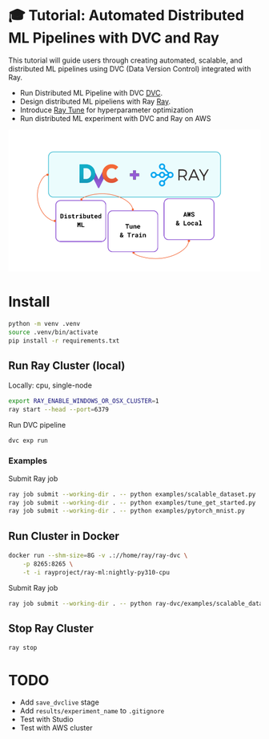 # 🎓 Tutorial: Automated Distributed ML Pipelines with DVC and Ray
This tutorial will guide users through creating automated, scalable, and distributed ML pipelines using DVC (Data Version Control) integrated with Ray. 

- Run Distributed ML Pipeline with DVC [DVC](https://dvc.org/). 
- Design distributed ML pipeliens with Ray [Ray](https://www.ray.io/). 
- Introduce [Ray Tune](https://docs.ray.io/en/latest/tune/index.html) for hyperparameter optimization 
- Run distributed ML experiment with DVC and Ray on AWS 

![DVC + Ray](src/static/preview.png "DVC + Ray")

# Install 

```bash
python -m venv .venv
source .venv/bin/activate
pip install -r requirements.txt
```

## Run Ray Cluster (local)

Locally: cpu, single-node

```bash
export RAY_ENABLE_WINDOWS_OR_OSX_CLUSTER=1
ray start --head --port=6379
```

Run DVC pipeline 

```bash
dvc exp run
```

### Examples 

Submit Ray job 
```bash
ray job submit --working-dir . -- python examples/scalable_dataset.py
ray job submit --working-dir . -- python examples/tune_get_started.py
ray job submit --working-dir . -- python examples/pytorch_mnist.py
```

## Run Cluster in Docker

```bash
docker run --shm-size=8G -v .://home/ray/ray-dvc \
    -p 8265:8265 \
    -t -i rayproject/ray-ml:nightly-py310-cpu
```

Submit Ray job
```bash
ray job submit --working-dir . -- python ray-dvc/examples/scalable_dataset.py
```

## Stop Ray Cluster 
```bash
ray stop
```


# TODO 
- Add `save_dvclive` stage 
- Add `results/experiment_name` to `.gitignore`
- Test with Studio 
- Test with AWS cluster